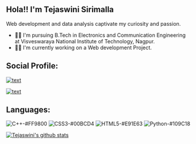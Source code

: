 ## Hola!! I'm Tejaswini Sirimalla 


Web development and data analysis captivate my curiosity and passion.  

- 👩‍🎓 I'm pursuing B.Tech in Electronics and Communication Engineering at Visveswaraya National Institute of Technology, Nagpur.
- 👩‍💻 I'm currently working on a Web development Project.


## Social Profile:

[![text](https://img.shields.io/badge/LinkedIn-0077B5?style=for-the-badge&logo=linkedin&logoColor=white)](https://www.linkedin.com/in/tejaswini-sirimalla-b33990229/)

[![text](https://img.shields.io/badge/GitHub-100000?style=for-the-badge&logo=github&logoColor=white)](https://github.com/Tejaswini-2002?tab=repositories)

## Languages:
![C++-#FF9800](https://github.com/Tejaswini-2002/Tejaswini_Sirimalla/assets/97162347/57f0a431-bc9c-4068-83dc-cee14792e8ea)
![CSS3-#00BCD4](https://github.com/Tejaswini-2002/Tejaswini_Sirimalla/assets/97162347/da9a43cb-fce5-4e57-9bb9-ee723fc8bb4f)
![HTML5-#E91E63](https://github.com/Tejaswini-2002/Tejaswini_Sirimalla/assets/97162347/038ea096-af2f-43c4-9dce-7bb2d5337523)
![Python-#109C18](https://github.com/Tejaswini-2002/Tejaswini_Sirimalla/assets/97162347/67ec8fc0-15a0-4fce-a8e6-1b702ee1a6a5)

[![Tejaswini's github stats](https://github-readme-stats.vercel.app/api?username=Tejaswini-2002)](https://github.com/Tejaswini-2002/github-readme-stats)

